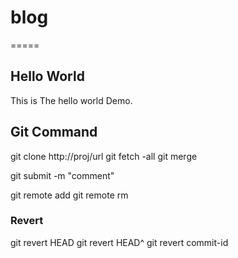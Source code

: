 # blog
=====

## Hello World

This is The hello world Demo.

## Git Command

git clone http://proj/url
git fetch -all
git merge


git submit -m "comment"

git remote add 
git remote rm



### Revert
git revert HEAD
git revert HEAD^
git revert commit-id
